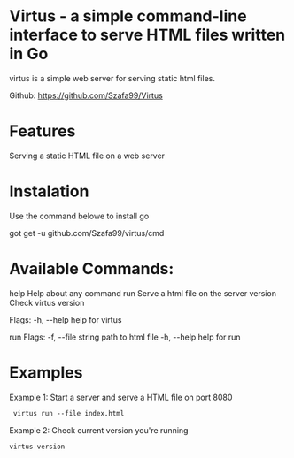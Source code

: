 # Virtus - a simple command-line interface to serve HTML files written in Go 


virtus is a simple web server for serving static html files.<br />

Github: https://github.com/Szafa99/Virtus 

# Features 

Serving a static HTML file on a web server


# Instalation
Use the command belowe to install go

got get -u github.com/Szafa99/virtus/cmd


# Available Commands:
  help        Help about any command
  run         Serve a html file on the server
  version     Check virtus version

Flags:
  -h, --help   help for virtus
  
 run
  Flags:
  -f, --file string   path to html file
  -h, --help          help for run
  
  # Examples 
  Example 1: Start a server and serve a HTML file on port 8080
 ```diff
  virtus run --file index.html
 ```
   Example 2: Check current version you're running
   ```diff
   virtus version
 ```

